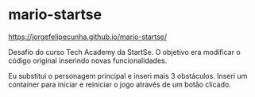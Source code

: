 # mario-startse
 https://jorgefelipecunha.github.io/mario-startse/

Desafio do curso Tech Academy da StartSe. O objetivo era modificar o código original inserindo novas funcionalidades.

Eu substitui o personagem principal e inseri mais 3 obstáculos. Inseri um container para iniciar e reiniciar o jogo através de um botão clicado.
